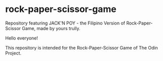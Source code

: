 # rock-paper-scissor-game
Repository featuring JACK'N POY - the Filipino Version of Rock-Paper-Scissor Game, made by yours trully. 

Hello everyone!

This repository is intended for the Rock-Paper-Scissor Game of The Odin Project. 